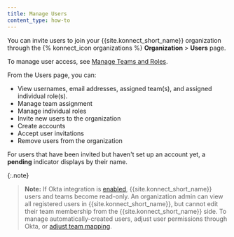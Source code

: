 ```yaml
---
title: Manage Users
content_type: how-to
---
```


You can invite users to join your {{site.konnect_short_name}} organization through the {% konnect_icon organizations %} **Organization** > **Users** page.

To manage user access, see [Manage Teams and Roles](/konnect/org-management/teams-and-roles/).

From the Users page, you can:
* View usernames, email addresses, assigned team(s), and assigned individual role(s).
* Manage team assignment
* Manage individual roles
* Invite new users to the organization
* Create accounts
* Accept user invitations
* Remove users from the organization

For users that have been invited but haven't set up an account yet, a **pending** indicator displays by their name.

{:.note}
> **Note:** If Okta integration is [enabled](/konnect/org-management/okta-idp/),
{{site.konnect_short_name}} users and teams become read-only. An organization
admin can view all registered users in {{site.konnect_short_name}}, but cannot
edit their team membership from the {{site.konnect_short_name}} side. To manage
automatically-created users, adjust user permissions through Okta, or
[adjust team mapping](/konnect/org-management/okta-idp/#map-teams-to-groups).